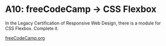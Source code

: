 # A10: freeCodeCamp → CSS Flexbox

In the Legacy Certification of Responsive Web Design, there is a module for CSS Flexbox. Complete it.

[freeCodeCamp.org](https://www.freecodecamp.org/learn/responsive-web-design/#responsive-web-design-principles)
